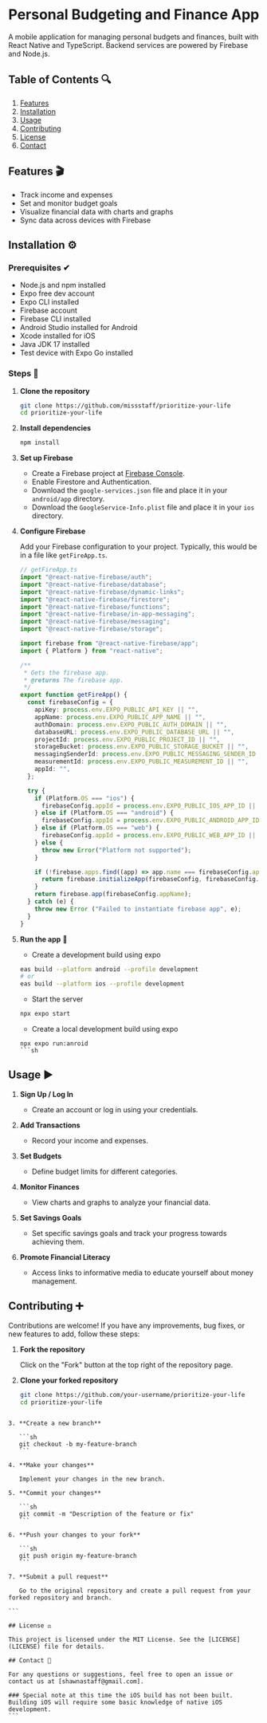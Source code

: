 # Personal Budgeting and Finance App

A mobile application for managing personal budgets and finances, built with React Native and TypeScript. Backend services are powered by Firebase and Node.js.

## Table of Contents 🔍

1. [Features](#features)
2. [Installation](#installation)
3. [Usage](#usage)
4. [Contributing](#contributing)
5. [License](#license)
6. [Contact](#contact)

## Features 🎬

- Track income and expenses
- Set and monitor budget goals
- Visualize financial data with charts and graphs
- Sync data across devices with Firebase

## Installation ⚙

### Prerequisites ✔

- Node.js and npm installed
- Expo free dev account
- Expo CLI installed
- Firebase account
- Firebase CLI installed
- Android Studio installed for Android
- Xcode installed for iOS
- Java JDK 17 installed
- Test device with Expo Go installed

### Steps 👟

1. **Clone the repository**

   ```sh
   git clone https://github.com/missstaff/prioritize-your-life
   cd prioritize-your-life
   ```

2. **Install dependencies**

   ```sh
   npm install
   ```

3. **Set up Firebase**

   - Create a Firebase project at [Firebase Console](https://console.firebase.google.com/).
   - Enable Firestore and Authentication.
   - Download the `google-services.json` file and place it in your `android/app` directory.
   - Download the `GoogleService-Info.plist` file and place it in your `ios` directory.

4. **Configure Firebase**

   Add your Firebase configuration to your project. Typically, this would be in a file like `getFireApp.ts`.

   ```typescript
   // getFireApp.ts
   import "@react-native-firebase/auth";
   import "@react-native-firebase/database";
   import "@react-native-firebase/dynamic-links";
   import "@react-native-firebase/firestore";
   import "@react-native-firebase/functions";
   import "@react-native-firebase/in-app-messaging";
   import "@react-native-firebase/messaging";
   import "@react-native-firebase/storage";

   import firebase from "@react-native-firebase/app";
   import { Platform } from "react-native";

   /**
    * Gets the firebase app.
    * @returns The firebase app.
    */
   export function getFireApp() {
     const firebaseConfig = {
       apiKey: process.env.EXPO_PUBLIC_API_KEY || "",
       appName: process.env.EXPO_PUBLIC_APP_NAME || "",
       authDomain: process.env.EXPO_PUBLIC_AUTH_DOMAIN || "",
       databaseURL: process.env.EXPO_PUBLIC_DATABASE_URL || "",
       projectId: process.env.EXPO_PUBLIC_PROJECT_ID || "",
       storageBucket: process.env.EXPO_PUBLIC_STORAGE_BUCKET || "",
       messagingSenderId: process.env.EXPO_PUBLIC_MESSAGING_SENDER_ID || "",
       measurementId: process.env.EXPO_PUBLIC_MEASUREMENT_ID || "",
       appId: "",
     };

     try {
       if (Platform.OS === "ios") {
         firebaseConfig.appId = process.env.EXPO_PUBLIC_IOS_APP_ID || "";
       } else if (Platform.OS === "android") {
         firebaseConfig.appId = process.env.EXPO_PUBLIC_ANDROID_APP_ID || "";
       } else if (Platform.OS === "web") {
         firebaseConfig.appId = process.env.EXPO_PUBLIC_WEB_APP_ID || "";
       } else {
         throw new Error("Platform not supported");
       }

       if (!firebase.apps.find((app) => app.name === firebaseConfig.appName)) {
         return firebase.initializeApp(firebaseConfig, firebaseConfig.appName);
       }
       return firebase.app(firebaseConfig.appName);
     } catch (e) {
       throw new Error ("Failed to instantiate firebase app", e);
     }
   }

5. **Run the app** 🚀

   - Create a development build using expo

   ```sh
   eas build --platform android --profile development
   # or
   eas build --platform ios --profile development
   ```

   - Start the server

   ```sh
   npx expo start
   ```

   - Create a local development build using expo
   ```
   npx expo run:anroid
   ```sh

## Usage ▶

1. **Sign Up / Log In**

   - Create an account or log in using your credentials.

2. **Add Transactions**

   - Record your income and expenses.

3. **Set Budgets**

   - Define budget limits for different categories.

4. **Monitor Finances**

   - View charts and graphs to analyze your financial data.

5. **Set Savings Goals**

   - Set specific savings goals and track your progress towards achieving them.

6. **Promote Financial Literacy**
   - Access links to informative media to educate yourself about money management.


## Contributing ➕

Contributions are welcome! If you have any improvements, bug fixes, or new features to add, follow these steps:

1. **Fork the repository**

   Click on the "Fork" button at the top right of the repository page.

2. **Clone your forked repository**

   ```sh
   git clone https://github.com/your-username/prioritize-your-life
   cd prioritize-your-life
   ```
````

3. **Create a new branch**

   ```sh
   git checkout -b my-feature-branch
   ```

4. **Make your changes**

   Implement your changes in the new branch.

5. **Commit your changes**

   ```sh
   git commit -m "Description of the feature or fix"
   ```

6. **Push your changes to your fork**

   ```sh
   git push origin my-feature-branch
   ```

7. **Submit a pull request**

   Go to the original repository and create a pull request from your forked repository and branch.

```

## License ⚖

This project is licensed under the MIT License. See the [LICENSE](LICENSE) file for details.

## Contact 📧

For any questions or suggestions, feel free to open an issue or contact us at [shawnastaff@gmail.com].

### Special note at this time the iOS build has not been built. Building iOS will require some basic knowledge of native iOS development.
```
